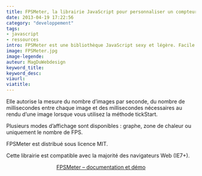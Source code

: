 ```yaml
---
title: FPSMeter, la librairie JavaScript pour personnaliser un compteur FPS
date: 2013-04-19 17:22:56
category: "developpement"
tags:
- javascript
- ressources
intro: FPSMeter est une bibliothèque JavaScript sexy et légère. Facile à prendre en main, elle permet de personnaliser rapidement des compteurs FPS.
image: FPSMeter.jpg
image-legende:
auteur: MagDuWebdesign
keyword_title:
keyword_desc:
viaurl:
viatitle:
---
```


Elle autorise la mesure du nombre d’images par seconde, du nombre de millisecondes entre chaque image et des millisecondes nécessaires au rendu d’une image lorsque vous utilisez la méthode tickStart.

Plusieurs modes d’affichage sont disponibles : graphe, zone de chaleur ou uniquement le nombre de FPS.

FPSMeter est distribué sous licence MIT.

Cette librairie est compatible avec la majorité des navigateurs Web (IE7+).

<p style="text-align: center;"><a class="button primary radius" href="http://darsa.in/fpsmeter/" target="_blank">FPSMeter – documentation et démo</a></p>